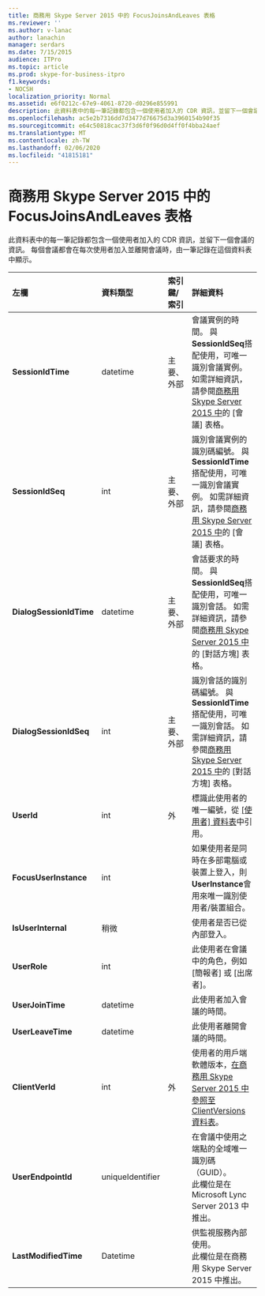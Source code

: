 ```yaml
---
title: 商務用 Skype Server 2015 中的 FocusJoinsAndLeaves 表格
ms.reviewer: ''
ms.author: v-lanac
author: lanachin
manager: serdars
ms.date: 7/15/2015
audience: ITPro
ms.topic: article
ms.prod: skype-for-business-itpro
f1.keywords:
- NOCSH
localization_priority: Normal
ms.assetid: e6f0212c-67e9-4061-8720-d0296e855991
description: 此資料表中的每一筆記錄都包含一個使用者加入的 CDR 資訊，並留下一個會議的資訊。 每個會議都會在每次使用者加入並離開會議時，由一筆記錄在這個資料表中顯示。
ms.openlocfilehash: ac5e2b7316dd7d3477d76675d3a3960154b90f35
ms.sourcegitcommit: e64c50818cac37f3d6f0f96d0d4ff0f4bba24aef
ms.translationtype: MT
ms.contentlocale: zh-TW
ms.lasthandoff: 02/06/2020
ms.locfileid: "41815181"
---
```

# <a name="focusjoinsandleaves-table-in-skype-for-business-server-2015"></a>商務用 Skype Server 2015 中的 FocusJoinsAndLeaves 表格
 
此資料表中的每一筆記錄都包含一個使用者加入的 CDR 資訊，並留下一個會議的資訊。 每個會議都會在每次使用者加入並離開會議時，由一筆記錄在這個資料表中顯示。
  
|**左欄**|**資料類型**|**索引鍵/索引**|**詳細資料**|
|:-----|:-----|:-----|:-----|
|**SessionIdTime** <br/> |datetime  <br/> |主要、外部  <br/> |會議實例的時間。 與**SessionIdSeq**搭配使用，可唯一識別會議實例。 如需詳細資訊，請參閱[商務用 Skype Server 2015 中](conferences.md)的 [會議] 表格。 <br/> |
|**SessionIdSeq** <br/> |int  <br/> |主要、外部  <br/> |識別會議實例的識別碼編號。 與**SessionIdTime**搭配使用，可唯一識別會議實例。 如需詳細資訊，請參閱[商務用 Skype Server 2015 中](conferences.md)的 [會議] 表格。 <br/> |
|**DialogSessionIdTime** <br/> |datetime  <br/> |主要、外部  <br/> |會話要求的時間。 與**SessionIdSeq**搭配使用，可唯一識別會話。 如需詳細資訊，請參閱[商務用 Skype Server 2015 中](dialogs.md)的 [對話方塊] 表格。 <br/> |
|**DialogSessionIdSeq** <br/> |int  <br/> |主要、外部  <br/> |識別會話的識別碼編號。 與**SessionIdTime**搭配使用，可唯一識別會話。 如需詳細資訊，請參閱[商務用 Skype Server 2015 中](dialogs.md)的 [對話方塊] 表格。 <br/> |
|**UserId** <br/> |int  <br/> |外  <br/> |標識此使用者的唯一編號，從 [[使用者] 資料表](users.md)中引用。  <br/> |
|**FocusUserInstance** <br/> |int  <br/> ||如果使用者是同時在多部電腦或裝置上登入，則**UserInstance**會用來唯一識別使用者/裝置組合。 <br/> |
|**IsUserInternal** <br/> |稍微  <br/> | <br/> |使用者是否已從內部登入。  <br/> |
|**UserRole** <br/> |int  <br/> | <br/> |此使用者在會議中的角色，例如 [簡報者] 或 [出席者]。  <br/> |
|**UserJoinTime** <br/> |datetime  <br/> | <br/> |此使用者加入會議的時間。  <br/> |
|**UserLeaveTime** <br/> |datetime  <br/> | <br/> |此使用者離開會議的時間。  <br/> |
|**ClientVerId** <br/> |int  <br/> |外  <br/> |使用者的用戶端軟體版本，[在商務用 Skype Server 2015 中參照至 ClientVersions 資料表](clientversions.md)。  <br/> |
|**UserEndpointId** <br/> |uniqueIdentifier  <br/> ||在會議中使用之端點的全域唯一識別碼（GUID）。  <br/> 此欄位是在 Microsoft Lync Server 2013 中推出。  <br/> |
|**LastModifiedTime** <br/> |Datetime  <br/> ||供監視服務內部使用。  <br/> 此欄位是在商務用 Skype Server 2015 中推出。  <br/> |
   


